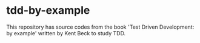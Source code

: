 # tdd-by-example
This repository has source codes from the book 'Test Driven Development: by example' written by Kent Beck to study TDD.
